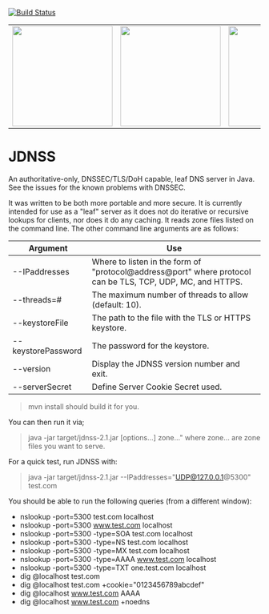 [![Build Status](https://travis-ci.org/drsjb80/JDNSS.svg?branch=dev)](https://travis-ci.org/drsjb80/JDNSS)

<table>
<tr>
<td>
<img src="https://github.com/drsjb80/JDNSS/raw/master/NowWithDNSSEC.png" width="200">
</td>
<td>
<img src="https://github.com/drsjb80/JDNSS/raw/master/NowWithTLS.png" width="200">
</td>
<td>
<img src="https://github.com/drsjb80/JDNSS/raw/master/DOH.jpg" width="200">
</td>
</tr>
</table>

# JDNSS
An authoritative-only, DNSSEC/TLS/DoH capable, leaf DNS server in Java. See the
issues for the known problems with DNSSEC.

It was written to be both more portable and more secure.  It is
currently intended for use as a "leaf" server as it does not do
iterative or recursive lookups for clients, nor does it do any caching.
It reads zone files listed on the command line.  The other command line
arguments are as follows:

Argument            | Use
--------            | ---
--IPaddresses       | Where to listen in the form of "protocol@address@port" where protocol can be TLS, TCP, UDP, MC, and HTTPS.
--threads=#         | The maximum number of threads to allow (default: 10).
--keystoreFile      | The path to the file with the TLS or HTTPS keystore.
--keystorePassword  | The password for the keystore.
--version           | Display the JDNSS version number and exit.
--serverSecret      | Define Server Cookie Secret used. 

> mvn install
should build it for you.

You can then run it via;
> java -jar target/jdnss-2.1.jar [options...] zone..."
where zone... are zone files you want to serve.

For a quick test, run JDNSS with:

> java -jar target/jdnss-2.1.jar --IPaddresses="UDP@127.0.0.1@5300" test.com

You should be able to run the following queries (from a different window):

* nslookup -port=5300 test.com localhost
* nslookup -port=5300 www.test.com localhost
* nslookup -port=5300 -type=SOA test.com localhost
* nslookup -port=5300 -type=NS test.com localhost
* nslookup -port=5300 -type=MX test.com localhost
* nslookup -port=5300 -type=AAAA www.test.com localhost
* nslookup -port=5300 -type=TXT one.test.com localhost
* dig @localhost test.com 
* dig @localhost test.com +cookie="0123456789abcdef"
* dig @localhost www.test.com AAAA
* dig @localhost www.test.com +noedns
